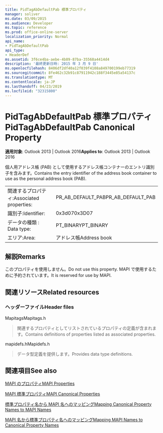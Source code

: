 ```yaml
---
title: PidTagAbDefaultPab 標準プロパティ
manager: soliver
ms.date: 03/09/2015
ms.audience: Developer
ms.topic: reference
ms.prod: office-online-server
localization_priority: Normal
api_name:
- PidTagAbDefaultPab
api_type:
- HeaderDef
ms.assetid: 3f6ce4ba-aebe-4b89-87ba-35568a4414d4
description: '最終更新日時: 2015 年 3 月 9 日'
ms.openlocfilehash: 8406df2df40a12f039f4108a849700199eb77319
ms.sourcegitcommit: 8fe462c32b91c87911942c188f3445e85a54137c
ms.translationtype: MT
ms.contentlocale: ja-JP
ms.lasthandoff: 04/23/2019
ms.locfileid: "32315800"
---
```

# <a name="pidtagabdefaultpab-canonical-property"></a><span data-ttu-id="9e21c-103">PidTagAbDefaultPab 標準プロパティ</span><span class="sxs-lookup"><span data-stu-id="9e21c-103">PidTagAbDefaultPab Canonical Property</span></span>

  
  
<span data-ttu-id="9e21c-104">**適用対象**: Outlook 2013 | Outlook 2016</span><span class="sxs-lookup"><span data-stu-id="9e21c-104">**Applies to**: Outlook 2013 | Outlook 2016</span></span> 
  
<span data-ttu-id="9e21c-105">個人用アドレス帳 (PAB) として使用するアドレス帳コンテナーのエントリ識別子を含みます。</span><span class="sxs-lookup"><span data-stu-id="9e21c-105">Contains the entry identifier of the address book container to use as the personal address book (PAB).</span></span> 
  
|||
|:-----|:-----|
|<span data-ttu-id="9e21c-106">関連するプロパティ:</span><span class="sxs-lookup"><span data-stu-id="9e21c-106">Associated properties:</span></span>  <br/> |<span data-ttu-id="9e21c-107">PR_AB_DEFAULT_PAB</span><span class="sxs-lookup"><span data-stu-id="9e21c-107">PR_AB_DEFAULT_PAB</span></span>  <br/> |
|<span data-ttu-id="9e21c-108">識別子:</span><span class="sxs-lookup"><span data-stu-id="9e21c-108">Identifier:</span></span>  <br/> |<span data-ttu-id="9e21c-109">0x3d07</span><span class="sxs-lookup"><span data-stu-id="9e21c-109">0x3D07</span></span>  <br/> |
|<span data-ttu-id="9e21c-110">データの種類 : </span><span class="sxs-lookup"><span data-stu-id="9e21c-110">Data type:</span></span>  <br/> |<span data-ttu-id="9e21c-111">PT_BINARY</span><span class="sxs-lookup"><span data-stu-id="9e21c-111">PT_BINARY</span></span>  <br/> |
|<span data-ttu-id="9e21c-112">エリア:</span><span class="sxs-lookup"><span data-stu-id="9e21c-112">Area:</span></span>  <br/> |<span data-ttu-id="9e21c-113">アドレス帳</span><span class="sxs-lookup"><span data-stu-id="9e21c-113">Address book</span></span>  <br/> |
   
## <a name="remarks"></a><span data-ttu-id="9e21c-114">解説</span><span class="sxs-lookup"><span data-stu-id="9e21c-114">Remarks</span></span>

<span data-ttu-id="9e21c-115">このプロパティを使用しません。</span><span class="sxs-lookup"><span data-stu-id="9e21c-115">Do not use this property.</span></span> <span data-ttu-id="9e21c-116">MAPI で使用するために予約されています。</span><span class="sxs-lookup"><span data-stu-id="9e21c-116">It is reserved for use by MAPI.</span></span>
  
## <a name="related-resources"></a><span data-ttu-id="9e21c-117">関連リソース</span><span class="sxs-lookup"><span data-stu-id="9e21c-117">Related resources</span></span>

### <a name="header-files"></a><span data-ttu-id="9e21c-118">ヘッダーファイル</span><span class="sxs-lookup"><span data-stu-id="9e21c-118">Header files</span></span>

<span data-ttu-id="9e21c-119">Mapitags</span><span class="sxs-lookup"><span data-stu-id="9e21c-119">Mapitags.h</span></span>
  
> <span data-ttu-id="9e21c-120">関連するプロパティとしてリストされているプロパティの定義が含まれます。</span><span class="sxs-lookup"><span data-stu-id="9e21c-120">Contains definitions of properties listed as associated properties.</span></span>
    
<span data-ttu-id="9e21c-121">mapidefs.h</span><span class="sxs-lookup"><span data-stu-id="9e21c-121">Mapidefs.h</span></span>
  
> <span data-ttu-id="9e21c-122">データ型定義を提供します。</span><span class="sxs-lookup"><span data-stu-id="9e21c-122">Provides data type definitions.</span></span>
    
## <a name="see-also"></a><span data-ttu-id="9e21c-123">関連項目</span><span class="sxs-lookup"><span data-stu-id="9e21c-123">See also</span></span>



[<span data-ttu-id="9e21c-124">MAPI のプロパティ</span><span class="sxs-lookup"><span data-stu-id="9e21c-124">MAPI Properties</span></span>](mapi-properties.md)
  
[<span data-ttu-id="9e21c-125">MAPI 標準プロパティ</span><span class="sxs-lookup"><span data-stu-id="9e21c-125">MAPI Canonical Properties</span></span>](mapi-canonical-properties.md)
  
[<span data-ttu-id="9e21c-126">標準プロパティ名から MAPI 名へのマッピング</span><span class="sxs-lookup"><span data-stu-id="9e21c-126">Mapping Canonical Property Names to MAPI Names</span></span>](mapping-canonical-property-names-to-mapi-names.md)
  
[<span data-ttu-id="9e21c-127">MAPI 名から標準プロパティ名へのマッピング</span><span class="sxs-lookup"><span data-stu-id="9e21c-127">Mapping MAPI Names to Canonical Property Names</span></span>](mapping-mapi-names-to-canonical-property-names.md)

